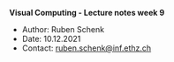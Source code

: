**Visual Computing - Lecture notes week 9**

- Author: Ruben Schenk
- Date: 10.12.2021
- Contact: ruben.schenk@inf.ethz.ch
